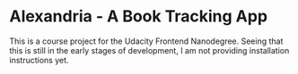 # Alexandria - A Book Tracking App
This is a course project for the Udacity Frontend Nanodegree. Seeing that this is still in the early stages of development, I am not providing installation instructions yet.
